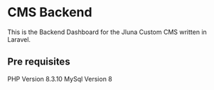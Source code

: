 # CMS Backend
This is the Backend Dashboard for the Jluna Custom CMS written in Laravel.

## Pre requisites
PHP Version 8.3.10
MySql Version 8

